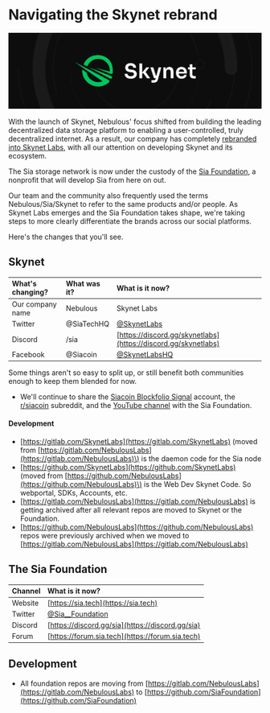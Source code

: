 # Navigating the Skynet rebrand

![](../.gitbook/assets/skynet-banner.png)

With the launch of Skynet, Nebulous' focus shifted from building the leading decentralized data storage platform to enabling a user-controlled, truly decentralized internet. As a result, our company has completely [rebranded into Skynet Labs](https://blog.sia.tech/introducing-skynet-labs-434c852cce07), with all our attention on developing Skynet and its ecosystem.

The Sia storage network is now under the custody of the [Sia Foundation](https://blog.sia.tech/launching-the-sia-foundation-ee47dfab4d2c), a nonprofit that will develop Sia from here on out.

Our team and the community also frequently used the terms Nebulous/Sia/Skynet to refer to the same products and/or people. As Skynet Labs emerges and the Sia Foundation takes shape, we're taking steps to more clearly differentiate the brands across our social platforms.

Here's the changes that you'll see.

## Skynet

| What's changing? | What was it? | What is it now? |
| :--- | :--- | :--- |
| Our company name | Nebulous | Skynet Labs |
| Twitter | @SiaTechHQ | [@SkynetLabs](https://twitter.com/skynetlabs) |
| Discord | /sia | [https://discord.gg/skynetlabs](https://discord.gg/skynetlabs) |
| Facebook | @Siacoin | [@SkynetLabsHQ](https://www.facebook.com/SkynetLabsHQ) |

Some things aren't so easy to split up, or still benefit both communities enough to keep them blended for now.

* We'll continue to share the [Siacoin Blockfolio Signal](https://blockfolio.com/coin/SC) account, the [r/siacoin](https://www.reddit.com/r/siacoin/) subreddit, and the [YouTube channel](http://youtube.com/c/siatvofficial) with the Sia Foundation.

#### Development

* [https://gitlab.com/SkynetLabs](https://gitlab.com/SkynetLabs) \(moved from [https://gitlab.com/NebulousLabs](https://gitlab.com/NebulousLabs)\) is the daemon code for the Sia node
* [https://github.com/SkynetLabs](https://github.com/SkynetLabs) \(moved from [https://github.com/NebulousLabs](https://github.com/NebulousLabs)\) is the Web Dev Skynet Code. So webportal, SDKs, Accounts, etc.
* [https://gitlab.com/NebulousLabs](https://gitlab.com/NebulousLabs) is getting archived after all relevant repos are moved to Skynet or the Foundation.
* [https://github.com/NebulousLabs](https://github.com/NebulousLabs) repos were previously archived when we moved to [https://gitlab.com/NebulousLabs](https://gitlab.com/NebulousLabs)

## The Sia Foundation

| Channel | What is it now? |
| :--- | :--- |
| Website | [https://sia.tech](https://sia.tech) |
| Twitter | [@Sia\_\_Foundation](https://twitter.com/sia__foundation) |
| Discord | [https://discord.gg/sia](https://discord.gg/sia) |
| Forum | [https://forum.sia.tech](https://forum.sia.tech) |

## Development

* All foundation repos are moving from [https://gitlab.com/NebulousLabs](https://gitlab.com/NebulousLabs) to [https://github.com/SiaFoundation](https://github.com/SiaFoundation)

